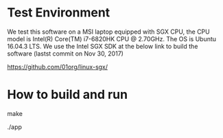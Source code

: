 Test Environment
===
We test this software on a MSI laptop equipped with SGX CPU, the CPU model is Intel(R) Core(TM) i7-6820HK CPU @ 2.70GHz. The OS is Ubuntu 16.04.3 LTS. We use the Intel SGX SDK at the below link to build the software (lastst commit on Nov 30, 2017)

https://github.com/01org/linux-sgx/
  

How to build and run
===

make

./app
